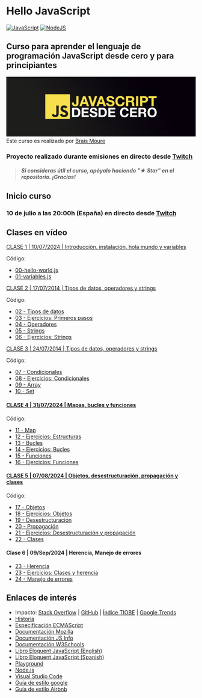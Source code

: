 # Hello JavaScript

[![JavaScript](https://img.shields.io/badge/JavaScript-ES6+-yellow?style=for-the-badge&logo=javascript&logoColor=white&labelColor=101010)](https://developer.mozilla.org/es/docs/Web/JavaScript) [![NodeJS](https://img.shields.io/badge/NODEJS-v20+-green?style=for-the-badge&logo=nodedotjs&logoColor=white&labelColor=101010)](https://nodejs.org/)

## Curso para aprender el lenguaje de programación JavaScript desde cero y para principiantes
![](./Images/header.jpg)
Este curso es realizado por [Brais Moure](https://moure.dev/)

### Proyecto realizado durante emisiones en directo desde [Twitch](https://twitch.tv/mouredev)
> ##### Si consideras útil el curso, apóyalo haciendo "★ Star" en el repositorio. ¡Gracias!

## Inicio curso

### 10 de julio a las 20:00h (España) en directo desde [Twitch](https://twitch.tv/mouredev)

## Clases en vídeo

[CLASE 1 | 10/07/2024 | Introducción, instalación, hola mundo y variables](https://www.twitch.tv/videos/2194200202?t=00h14m43s)

Código:
* [00-hello-world.js](./Basic/00-hello-world.js)
* [01-variables.js](./Basic/01-variables.js)

[CLASE 2 | 17/07/2014 | Tipos de datos, operadores y strings](https://www.twitch.tv/videos/2200149072?t=00h08m02s)

Código:
* [02 - Tipos de datos](./Basic/02-data-types.js)
* [03 - Ejercicios: Primeros pasos](./Basic/03-beginner-exercises.js)
* [04 - Operadores](./Basic/04-operators.js)
* [05 - Strings](./Basic/05-strings.js)
* [06 - Ejercicios: Strings](./Basic/06-strings-exercices.js)

[CLASE 3 | 24/07/2014 | Tipos de datos, operadores y strings](https://www.twitch.tv/videos/2206228701?t=00h16m02s)

Código:
* [07 - Condicionales](./Basic/07-conditionals.js)
* [08 - Ejercicios: Condicionales](./Basic/08-conditional-exercies.js)
* [09 - Array](./Basic/09-arrays.js)
* [10 - Set](./Basic/10-set.js)

#### [CLASE 4 | 31/07/2024 | Mapas, bucles y funciones](https://www.youtube.com/live/xg1GeHKiNzU?si=oiWHK8bDTZ1c98hF&t=885)

Código:
* [11 - Map](./Basic/11-map.js)
* [12 - Ejercicios: Estructuras](./Basic/12-structures-exercises.js)
* [13 - Bucles](./Basic/13-loops.js)
* [14 - Ejercicios: Bucles](./Basic/14-loops-exercises.js)
* [15 - Funciones](./Basic/15-functions.js)
* [16 - Ejercicios: Funciones](./Basic/16-functions-exercises.js)

#### [CLASE 5 | 07/08/2024 | Objetos, desestructuración, propagación y clases](https://www.youtube.com/live/SBXEpAx_y_Q?si=Sbqqa2-_eGwsUkH-&t=958)

Código:

* [17 - Objetos](./Basic/17-objects.js)
* [18 - Ejercicios: Objetos](./Basic/18-objects-exercises.js)
* [19 - Desestructuración](./Basic/19-destructuring.js)
* [20 - Propagación](./Basic/20-spreading.js)
* [21 - Ejercicios: Desestructuración y propagación](./Basic/21-destrcuturing-spread-exercises.js)
* [22 - Clases](./Basic/22-classes.js)

#### Clase 6 | 09/Sep/2024 | Herencia, Manejo de errores

* [23 - Herencia](./Basic/23-herencia.js)
* [23 - Ejercicios: Clases y herencia](./Basic/24-classes-exercises.js)
* [24 - Manejo de errores](./Basic/24-classes-exercises.js)

## Enlaces de interés

* Impacto: [Stack Overflow](https://survey.stackoverflow.co/2023/#most-popular-technologies-language) | [GitHub](https://github.blog/2023-11-08-the-state-of-open-source-and-ai/) | [Índice TIOBE](https://www.tiobe.com/tiobe-index/) | [Google Trends](https://trends.google.es/trends/explore?cat=5&date=today%205-y&q=%2Fm%2F02p97,%2Fm%2F05z1_,%2Fm%2F07sbkfb&hl=es)
* [Historia](https://es.wikipedia.org/wiki/JavaScript)
* [Especificación ECMAScript](https://tc39.es/ecma262/)
* [Documentación Mozilla](https://developer.mozilla.org/es/docs/Web/JavaScript)
* [Documentación JS Info](https://es.javascript.info/)
* [Documentación W3Schools](https://www.w3schools.com/js/)
* [Libro Eloquent JavaScript (English)](https://eloquentjavascript.net/)
* [Libro Eloquent JavaScript (Spanish)](https://eloquent-javascript-es.vercel.app/)
* [Playground](https://runjs.app/play)
* [Node.js](https://nodejs.org)
* [Visual Studio Code](https://code.visualstudio.com/)
* [Guía de estilo google](https://google.github.io/styleguide/jsguide.html)
* [Guía de estilo Airbnb](https://google.github.io/styleguide/jsguide.html)
